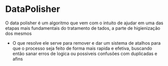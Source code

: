 # DataPolisher

O data polisher é um algoritmo que vem com o intuito de ajudar em uma das etapas mais fundamentais do tratamento de tados, a parte de higienização dos mesmos

- O que resolve
  ele serve para remover e dar um sistema de atalhos para que o processo seja feito de forma mais rapida e efetiva, buscando então sanar erros de logica ou possiveis confusões com duplicadas e afins
